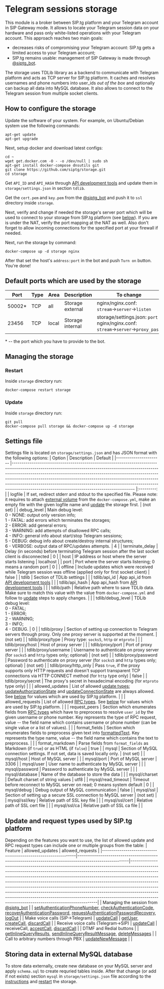 # Telegram sessions storage
This module is a broker between SIP.tg platform and your Telegram account in SIP Gateway mode. It allows to locate your Telegram session data on your hardware and pass only white-listed operations with your Telegram account. This approach reaches two main goals:
- decreases risks of compromising your Telegram account: SIP.tg gets a limited access to your Telegram account;
- SIP.tg remains usable: management of SIP Gateway is made through [@siptg_bot](https://t.me/siptg_bot).

The storage uses TDLib library as a backend to communicate with Telegram platform and acts as TCP server for SIP.tg platform. It caches and resolves usernames and phone numbers into user_ids _out of the box_ and optionally can backup all data into MySQL database. It also allows to connect to the Telegram session from multiple socket clients.

## How to configure the storage
Update the software of your system. For example, on Ubuntu/Debian system use the following commands:
```
apt-get update
apt-get upgrade
```

Next, setup docker and download latest configs:
```
cd ~
wget get.docker.com -O - -o /dev/null | sudo sh
apt-get install docker-compose dnsutils git
git clone https://github.com/siptg/storage.git
cd storage
```

Get `API_ID` and `API_HASH` through [API development tools](https://my.telegram.org/apps) and update them in `storage/settings.json` in section `tdlib`.

Get the `cert.pem` and `key.pem` from the [@siptg_bot](https://t.me/siptg_bot) and push it to `ssl` directory inside `storage`.

Next, verify and change if needed the storage's server port which will be used to connect to your storage from SIP.tg platform (see [below](#default-ports-which-are-used-by-the-storage)). If you are is under the NAT, verify the port mapping at the NAT as well. Also don't forget to allow incoming connections for the specified port at your firewall if needed.

Next, run the storage by command:
```
docker-compose up -d storage nginx
```

After that set the host's `address:port` in the bot and push `Turn on` button. You're done!

## Default ports which are used by the storage
| Port   	| Type 	| Area  	| Description            	| To change                                                                         	|
|--------	|------	|-------	|------------------------	|-----------------------------------------------------------------------------------	|
| 50002* 	| TCP  	| all   	| Storage external       	| nginx/nginx.conf: `stream`→`server`→`listen`                                      	|
| 23456  	| TCP  	| local 	| Storage internal       	| storage/settings.json: `port`<br>nginx/nginx.conf: `stream`→`server`→`proxy_pass` 	|

\* -- the port which you have to provide to the bot.

## Managing the storage
### Restart
Inside `storage` directory run:
```
docker-compose restart storage
```

### Update
Inside `storage` directory run:
```
git pull
docker-compose pull storage && docker-compose up -d storage
```

## Settings file
Settings file is located on `storage/settings.json` and has JSON format with the following options:
| Option                	| Description                                                                                                                                                                                                                                                                                                                                                                                                                                                        	|  Default  	|
|-----------------------	|--------------------------------------------------------------------------------------------------------------------------------------------------------------------------------------------------------------------------------------------------------------------------------------------------------------------------------------------------------------------------------------------------------------------------------------------------------------------	|:---------:	|
| logfile               	| If set, redirect stderr and stdout to the specified file. Please note: it requires to attach [external volume](https://docs.docker.com/compose/compose-file/#volumes) from the `docker-compose.yml`, make an empty file with the given logfile name and [update](#update) the storage first.                                                                                                                                                                       	| (not set) 	|
| debug_level           	| Main debug level:<br>0 - NONE: output only version info;<br>1 - FATAL: add errors which terminates the storages;<br>2 - ERROR: add general errors;<br>3 - WARNING: add attempts of disallowed RPC calls;<br>4 - INFO: general info about start/stop Telegram sessions;<br>5 - DEBUG: debug info about create/destroy internal structures;<br>6 - VERBOSE: output data of RPC/updates attempts.                                                                     	| 4         	|
| terminate_delay       	| Delay (in seconds) before terminating Telegram session after the last socket client is disconnected                                                                                                                                                                                                                                                                                                                                                                	| 0         	|
| host                  	| IP address or host where the server starts listening                                                                                                                                                                                                                                                                                                                                                                                                               	| localhost 	|
| port                  	| Port where the server starts listening; 0 means a random port                                                                                                                                                                                                                                                                                                                                                                                                      	| 0         	|
| offline               	| Include updates which were received while Telegram session was offline (applied only for first socket client)                                                                                                                                                                                                                                                                                                                                                      	| false     	|
| tdlib                 	| Section of TDLib settings                                                                                                                                                                                                                                                                                                                                                                                                                                          	|           	|
| tdlib/api_id          	| App api_id from [API development tools](https://my.telegram.org/apps)                                                                                                                                                                                                                                                                                                                                                                                              	|           	|
| tdlib/api_hash        	| App api_hash from [API development tools](https://my.telegram.org/apps)                                                                                                                                                                                                                                                                                                                                                                                            	|           	|
| tdlib/path            	| Relative path where to save TDLib data. Make sure to match this value with the value from `docker-compose.yml` and follow to [update](#update) steps to apply changes.                                                                                                                                                                                                                                                                                             	|           	|
| tdlib/debug_level     	| TDLib debug level:<br>0 - FATAL;<br>1 - ERROR;<br>2 - WARNING;<br>3 - INFO;<br>4 - DEBUG.                                                                                                                                                                                                                                                                                                                                                                          	| 0         	|
| tdlib/proxy           	| Section of setting up connection to Telegram servers through proxy. Only one proxy server is supported at the moment.                                                                                                                                                                                                                                                                                                                                              	| (not set) 	|
| tdlib/proxy/type      	| Proxy type: `socks5`, `http` or `mtproto`                                                                                                                                                                                                                                                                                                                                                                                                                          	|           	|
| tdlib/proxy/host      	| Host of proxy server                                                                                                                                                                                                                                                                                                                                                                                                                                               	|           	|
| tdlib/proxy/port      	| Port of proxy server                                                                                                                                                                                                                                                                                                                                                                                                                                               	|           	|
| tdlib/proxy/username  	| Username to authenticate on proxy server (for `socks5` and `http` types only; optional)                                                                                                                                                                                                                                                                                                                                                                            	| (not set) 	|
| tdlib/proxy/password  	| Password to authenticate on proxy server (for `socks5` and `http` types only; optional)                                                                                                                                                                                                                                                                                                                                                                            	| (not set) 	|
| tdlib/proxy/http_only 	| Pass `true`, if the proxy supports only HTTP requests and doesn't support transparent TCP connections via HTTP CONNECT method (for `http` type only)                                                                                                                                                                                                                                                                                                               	| false     	|
| tdlib/proxy/secret    	| The proxy's secret in hexadecimal encoding (for `mtproto` type only)                                                                                                                                                                                                                                                                                                                                                                                               	|           	|
| allowed_updates       	| List of allowed [update types](https://core.telegram.org/tdlib/docs/classtd_1_1td__api_1_1_update.html); [updateAuthorizationState](https://core.telegram.org/tdlib/docs/classtd_1_1td__api_1_1update_authorization_state.html) and [updateConnectionState](https://core.telegram.org/tdlib/docs/classtd_1_1td__api_1_1update_connection_state.html) are always allowed. See [below](#update-and-request-types-used-by-sip.tg-platform) for values which are used by SIP.tg platform. 	|           	|
| allowed_requests      	| List of allowed [RPC types](https://core.telegram.org/tdlib/docs/classtd_1_1td__api_1_1_function.html). See [below](#update-and-request-types-used-by-sip.tg-platform) for values which are used by SIP.tg platform.                                                                                                                                                                                                                                               	|           	|
| request_peers         	| Section which enumerates fields from [RPC types](https://core.telegram.org/tdlib/docs/classtd_1_1td__api_1_1_function.html) which have to preprocess to resolve `user_id` by the given username or phone number. Key represents the type of RPC request, value -- the field name which contains username or phone number (can be single value or a list of values).                                                                                                	|           	|
| format_fields         	| Section which enumerates fields to preprocess given text into [formattedText](https://core.telegram.org/tdlib/docs/classtd_1_1td__api_1_1formatted_text.html). Key represents the type name, value -- the field name which contains the text to preprocess.                                                                                                                                                                                                        	|           	|
| format_markdown       	| Parse fields from `format_fields` as Markdown (if `true`) or as HTML (if `false`)                                                                                                                                                                                                                                                                                                                                                                                  	| true      	|
| mysql                 	| Section of MySQL connection settings. If not set, data is saved locally only.                                                                                                                                                                                                                                                                                                                                                                                      	| (not set) 	|
| mysql/host            	| Host of MySQL server                                                                                                                                                                                                                                                                                                                                                                                                                                               	|           	|
| mysql/port            	| Port of MySQL server                                                                                                                                                                                                                                                                                                                                                                                                                                               	| 3306      	|
| mysql/user            	| User name to authenticate by MySQL server                                                                                                                                                                                                                                                                                                                                                                                                                          	|           	|
| mysql/password        	| Password to authenticate by MySQL server                                                                                                                                                                                                                                                                                                                                                                                                                           	|           	|
| mysql/database        	| Name of the database to store the data                                                                                                                                                                                                                                                                                                                                                                                                                             	|           	|
| mysql/charset         	| Default charset of string values                                                                                                                                                                                                                                                                                                                                                                                                                                   	| utf8      	|
| mysql/read_timeout    	| Timeout before reconnect to MySQL server on read; 0 means system default                                                                                                                                                                                                                                                                                                                                                                                           	| 0         	|
| mysql/debug           	| Debug output of MySQL communication                                                                                                                                                                                                                                                                                                                                                                                                                                	| false     	|
| mysql/ssl             	| Section of setting up a secure SSL connection to MySQL server                                                                                                                                                                                                                                                                                                                                                                                                      	| (not set) 	|
| mysql/ssl/key         	| Relative path of SSL key file                                                                                                                                                                                                                                                                                                                                                                                                                                      	|           	|
| mysql/ssl/cert        	| Relative path of SSL cert file                                                                                                                                                                                                                                                                                                                                                                                                                                     	|           	|
| mysql/ssl/ca          	| Relative path of SSL ca file                                                                                                                                                                                                                                                                                                                                                                                                                                       	|           	|

## Update and request types used by SIP.tg platform
Depending on the features you want to use, the list of allowed update and RPC request types can include one or multiple groups from the table:
| Feature                                                        | allowed_updates                                                                                        | allowed_requests                                                                                                                                                                                                                                                                                                                                                                                                                                                                                                                                                                                                              |
|----------------------------------------------------------------|--------------------------------------------------------------------------------------------------------|-------------------------------------------------------------------------------------------------------------------------------------------------------------------------------------------------------------------------------------------------------------------------------------------------------------------------------------------------------------------------------------------------------------------------------------------------------------------------------------------------------------------------------------------------------------------------------------------------------------------------------|
| Managing the session from [@siptg_bot](https://t.me/siptg_bot) |                                                                                                        | [setAuthenticationPhoneNumber](https://core.telegram.org/tdlib/docs/classtd_1_1td__api_1_1set_authentication_phone_number.html), [checkAuthenticationCode](https://core.telegram.org/tdlib/docs/classtd_1_1td__api_1_1check_authentication_code.html), [recoverAuthenticationPassword](https://core.telegram.org/tdlib/docs/classtd_1_1td__api_1_1recover_authentication_password.html), [requestAuthenticationPasswordRecovery](https://core.telegram.org/tdlib/docs/classtd_1_1td__api_1_1request_authentication_password_recovery.html), [logOut](https://core.telegram.org/tdlib/docs/classtd_1_1td__api_1_1log_out.html) |
| Make voice calls (SIP→Telegram)                                | [updateCall](https://core.telegram.org/tdlib/docs/classtd_1_1td__api_1_1update_call.html)              | [getUser](https://core.telegram.org/tdlib/docs/classtd_1_1td__api_1_1get_user.html), [createCall](https://core.telegram.org/tdlib/docs/classtd_1_1td__api_1_1create_call.html), [discardCall](https://core.telegram.org/tdlib/docs/classtd_1_1td__api_1_1discard_call.html)                                                                                                                                                                                                                                                                                                                                                   |
| Receive voice calls (Telegram→SIP)                             | [updateCall](https://core.telegram.org/tdlib/docs/classtd_1_1td__api_1_1update_call.html)              | receiveCall, [acceptCall](https://core.telegram.org/tdlib/docs/classtd_1_1td__api_1_1accept_call.html), [discardCall](https://core.telegram.org/tdlib/docs/classtd_1_1td__api_1_1discard_call.html)                                                                                                                                                                                                                                                                                                                                                                                                                           |
| DTMF and Redial buttons                                        |                                                                                                        | [getInlineQueryResults](https://core.telegram.org/tdlib/docs/classtd_1_1td__api_1_1get_inline_query_results.html), [sendInlineQueryResultMessage](https://core.telegram.org/tdlib/docs/classtd_1_1td__api_1_1send_inline_query_result_message.html), [deleteMessages](https://core.telegram.org/tdlib/docs/classtd_1_1td__api_1_1delete_messages.html)                                                                                                                                                                                                                                                                        |
| Call to arbitrary numbers through PBX                          | [updateNewMessage](https://core.telegram.org/tdlib/docs/classtd_1_1td__api_1_1update_new_message.html) |                                                                                                                                                                                                                                                                                                                                                                                                                                                                                                                                                                                                                               |

## Storing data in external MySQL database
To store data externally, create new database on your MySQL server and apply `schema.sql` to create requried tables inside. After that change (or add if not exists) section `mysql` in `storage/settings.json` file according to the [instructions](#settings-file) and [restart](#restart) the storage.
